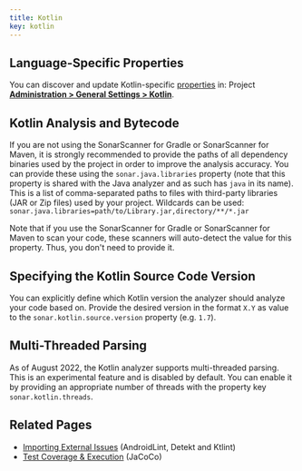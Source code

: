 ```yaml
---
title: Kotlin
key: kotlin
---
```


<!-- static -->
<!-- update_center:kotlin -->
<!-- /static -->


## Language-Specific Properties

You can discover and update Kotlin-specific [properties](/analysis/analysis-parameters/) in:  <!-- sonarcloud -->Project <!-- /sonarcloud -->**[Administration > General Settings > Kotlin](/#sonarqube-admin#/admin/settings?category=kotlin)**.

## Kotlin Analysis and Bytecode
If you are not using the SonarScanner for Gradle or SonarScanner for Maven, it is strongly recommended to provide the paths of all 
dependency binaries used by the project in order to improve the analysis accuracy. You can provide these using the `sonar.java.libraries` 
property (note that this property is shared with the Java analyzer and as such has `java` in its name). This is a list of comma-separated
paths to files with third-party libraries (JAR or Zip files) used by your project. Wildcards can be used: 
`sonar.java.libraries=path/to/Library.jar,directory/**/*.jar`

Note that if you use the SonarScanner for Gradle or SonarScanner for Maven to scan your code, these scanners will auto-detect the value for
this property. Thus, you don't need to provide it.

## Specifying the Kotlin Source Code Version
You can explicitly define which Kotlin version the analyzer should analyze your code based on. Provide the desired version in the format
`X.Y` as value to the `sonar.kotlin.source.version` property (e.g. `1.7`).

## Multi-Threaded Parsing
As of August 2022, the Kotlin analyzer supports multi-threaded parsing. This is an experimental feature and is disabled by default.
You can enable it by providing an appropriate number of threads with the property key `sonar.kotlin.threads`.

## Related Pages
* [Importing External Issues](/analysis/external-issues/) (AndroidLint, Detekt and Ktlint)
* [Test Coverage & Execution](/analysis/coverage/) (JaCoCo)
